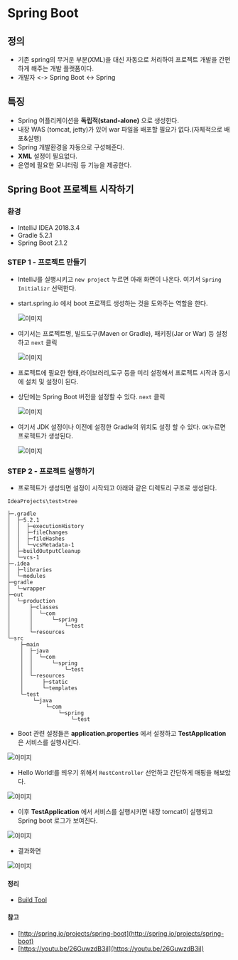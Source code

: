 # Spring Boot

## 정의
- 기존 spring의 무거운 부분(XML)을 대신 자동으로 처리하여 프로젝트 개발을 간편하게 해주는 개발 플랫폼이다.
- 개발자 <-> Spring Boot <-> Spring  

## 특징
- Spring 어플리케이션을 **독립적(stand-alone)** 으로 생성한다.
- 내장 WAS (tomcat, jetty)가 있어 war 파일을 배포할 필요가 없다.(자체적으로 배포&실행)
- Spring 개발환경을 자동으로 구성해준다.
- **XML** 설정이 필요없다.
- 운영에 필요한 모니터링 등 기능을 제공한다.

## Spring Boot 프로젝트 시작하기
### 환경
- IntelliJ IDEA 2018.3.4
- Gradle 5.2.1
- Spring Boot 2.1.2

### STEP 1 - 프로젝트 만들기
- IntelliJ를 실행시키고 ``new project`` 누르면 아래 화면이 나온다. 여기서 ``Spring Initializr`` 선택한다.
- start.spring.io 에서 boot 프로젝트 생성하는 것을 도와주는 역할을 한다.

  ![이미지](/capture/K-001.png)

- 여기서는 프로젝트명, 빌드도구(Maven or Gradle), 패키징(Jar or War) 등 설정하고 ``next`` 클릭

  ![이미지](/capture/K-002.png)

- 프로젝트에 필요한 형태,라이브러리,도구 등을 미리 설정해서 프로젝트 시작과 동시에 설치 및 설정이 된다.
- 상단에는 Spring Boot 버전을 설정할 수 있다. ``next`` 클릭

   ![이미지](/capture/K-003.png)

- 여기서 JDK 설정이나 이전에 설정한 Gradle의 위치도 설정 할 수 있다. ``OK``누르면 프로젝트가 생성된다.

  ![이미지](/capture/K-004.png)

### STEP 2 - 프로젝트 실행하기
- 프로젝트가 생성되면 설정이 시작되고 아래와 같은 디렉토리 구조로 생성된다.

```
IdeaProjects\test>tree

├─.gradle
│  ├─5.2.1
│  │  ├─executionHistory
│  │  ├─fileChanges
│  │  ├─fileHashes
│  │  └─vcsMetadata-1
│  ├─buildOutputCleanup
│  └─vcs-1
├─.idea
│  ├─libraries
│  └─modules
├─gradle
│  └─wrapper
├─out
│  └─production
│      ├─classes
│      │  └─com
│      │      └─spring
│      │          └─test
│      └─resources
└─src
    ├─main
    │  ├─java
    │  │  └─com
    │  │      └─spring
    │  │          └─test
    │  └─resources
    │      ├─static
    │      └─templates
    └─test
        └─java
            └─com
                └─spring
                    └─test

```

- Boot 관련 설정들은 **application.properties** 에서 설정하고 **TestApplication** 은 서비스를 실행시킨다.

![이미지](/capture/K-005.png)

- Hello World!를 띄우기 위해서 ``RestController`` 선언하고 간단하게 매핑을 해보았다.

![이미지](/capture/K-006.png)

- 이후 **TestApplication** 에서 서비스를 실행시키면 내장 tomcat이 실행되고 Spring boot 로그가 보여진다.

![이미지](/capture/K-007.png)

- 결과화면

![이미지](/capture/K-008.png)

#### 정리
- [Build Tool](/BuildTool.md)

#### 참고
- [http://spring.io/projects/spring-boot](http://spring.io/projects/spring-boot)
- [https://youtu.be/26GuwzdB3iI](https://youtu.be/26GuwzdB3iI)

